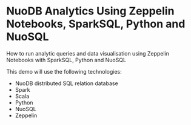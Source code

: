 # NuoDB Analytics Using Zeppelin Notebooks, SparkSQL, Python and NuoSQL

How to run analytic queries and data visualisation using Zeppelin Notebooks with SparkSQL, Python and NuoSQL

 This demo will use the following technologies:

- NuoDB distributed SQL relation database
- Spark
- Scala
- Python
- NuoSQL
- Zeppelin
